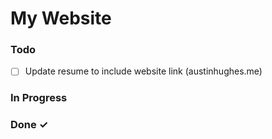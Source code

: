 # My Website


### Todo

- [ ] Update resume to include website link (austinhughes.me)  

### In Progress


### Done ✓


